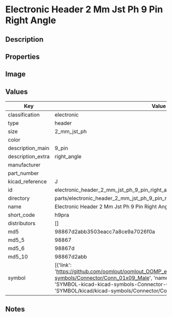 # Electronic Header 2 Mm Jst Ph 9 Pin Right Angle

## Description

## Properties


## Image


## Values

| Key | Value |
| --- | --- |
| classification | electronic |
| type | header |
| size | 2_mm_jst_ph |
| color |  |
| description_main | 9_pin |
| description_extra | right_angle |
| manufacturer |  |
| part_number |  |
| kicad_reference | J |
| id | electronic_header_2_mm_jst_ph_9_pin_right_angle |
| directory | parts/electronic_header_2_mm_jst_ph_9_pin_right_angle |
| name | Electronic Header 2 Mm Jst Ph 9 Pin Right Angle |
| short_code | h9pra |
| distributors | [] |
| md5 | 98867d2abb3503eacc7a8ce9a7026f0a |
| md5_5 | 98867 |
| md5_6 | 98867d |
| md5_10 | 98867d2abb |
| symbol | [{'link': 'https://github.com/oomlout/oomlout_OOMP_eda_V2/tree/main/SYMBOL/kicad/kicad-symbols/Connector/Conn_01x09_Male', 'name': 'Connector : Conn_01x09_Male', 'id': 'SYMBOL-kicad-kicad-symbols-Connector-Conn_01x09_Male', 'directory': 'SYMBOL/kicad/kicad-symbols/Connector/Conn_01x09_Male/'}] |

## Notes


